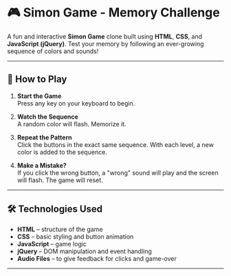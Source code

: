 # 🎮 Simon Game - Memory Challenge

A fun and interactive **Simon Game** clone built using **HTML**, **CSS**, and **JavaScript (jQuery)**. Test your memory by following an ever-growing sequence of colors and sounds!

---

## 🧠 How to Play

1. **Start the Game**  
   Press any key on your keyboard to begin.

2. **Watch the Sequence**  
   A random color will flash. Memorize it.

3. **Repeat the Pattern**  
   Click the buttons in the exact same sequence. With each level, a new color is added to the sequence.

4. **Make a Mistake?**  
   If you click the wrong button, a "wrong" sound will play and the screen will flash. The game will reset.

---

## 🛠️ Technologies Used

- **HTML** – structure of the game
- **CSS** – basic styling and button animation
- **JavaScript** – game logic
- **jQuery** – DOM manipulation and event handling
- **Audio Files** – to give feedback for clicks and game-over

---



